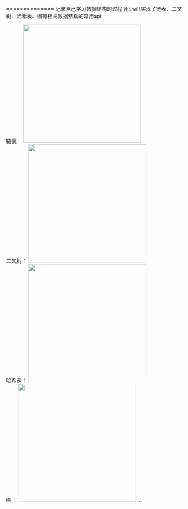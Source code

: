 ==============
记录自己学习数据结构的过程
用swift实现了链表、二叉树、哈希表、图等相关数据结构的常用api

链表：
<img src="https://raw.github.com/izhangsheng/dataStructure/picture/linkedlist.jpg" width="320"><br/>
二叉树：
<img src="https://raw.github.com/izhangsheng/dataStructure/picture/tree.png" width="320"><br/>
哈希表：
<img src="https://raw.github.com/ibireme/YYKit/dataStructure/picture/hashmap.png" width="320"><br/>
图：
<img src="https://raw.github.com/ibireme/YYKit/dataStructure/picture/graph.png" width="320">
...



